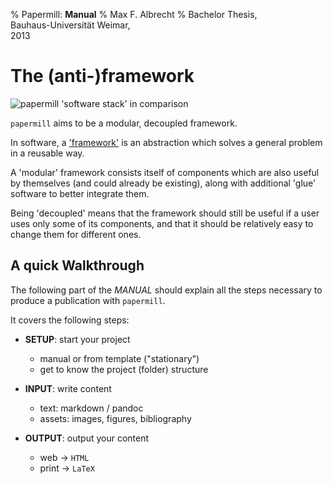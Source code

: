 % Papermill: **Manual**
% Max F. Albrecht
% Bachelor Thesis, \
  Bauhaus-Universität Weimar, \
  2013

# The (anti-)framework

![`papermill` 'software stack' in comparison](../_images/papermill-stack-1)

`papermill` aims to be a modular, decoupled framework.

In software, a ['framework'](https://en.wikipedia.org/wiki/Software_framework) is an abstraction which solves a general problem in a reusable way. 

A 'modular' framework consists itself of
components which are also useful by themselves (and could already be existing), along with additional 'glue' software to better integrate them.

Being 'decoupled' means that the framework should still be useful if
a user uses only some of its components, and that it should be relatively easy to 
change them for different ones.


## A quick Walkthrough

The following part of the *MANUAL* should explain all the steps necessary to produce 
a publication with `papermill`.

It covers the following steps:

-  **SETUP**: start your project

    * manual or from template ("stationary")
    * get to know the project (folder) structure  

-  **INPUT**: write content

    * text: markdown / pandoc
    * assets: images, figures, bibliography

-  **OUTPUT**: output your content

    * web -> `HTML`
    * print -> `LaTeX`

